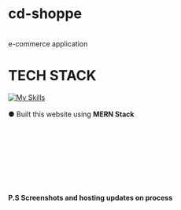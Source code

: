 # cd-shoppe
 <br> 
e-commerce application

<b><h1>TECH STACK</h1></b>

[![My Skills](https://skillicons.dev/icons?i=mongodb,express,react,nodejs,html,css,nodejs,vscode,git,github,firebase)](https://skillicons.dev)
<br>
<br>
<b>●</b> Built this website using <b>MERN Stack</b> 
<br>
<br>
<br>
<br>
<br>
<br>
<br>
<br>
<br>
<br>
<b>P.S<b/> Screenshots and hosting updates on process
